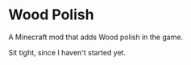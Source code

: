# Wood Polish
A Minecraft mod that adds Wood polish in the game.

Sit tight, since I haven't started yet.
